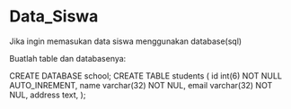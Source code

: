 # Data_Siswa
Jika ingin memasukan data siswa menggunakan database(sql)

Buatlah table dan databasenya:

CREATE DATABASE school;
CREATE TABLE students (
    id int(6) NOT NULL AUTO_INREMENT,
    name varchar(32) NOT NUL,
    email varchar(32) NOT NUL,
    address text,
);
